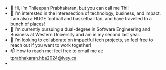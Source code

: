 - 👋 Hi, I’m Thileepan Prabhakaran, but you can call me Thi!
- 👀 I’m interested in the interesection of technology, business, and impact. I am also a HUGE football and basketball fan, and have travelled to a bunch of places! 
- 🌱 I’m currently pursuing a dual-degree in Software Engineering and Business at Western University and am in my second last year.
- 💞️ I’m looking to collaborate on impactful tech projects, so feel free to reach out if you want to work together!
- 📫 How to reach me: feel free to email me at: tprabhakaran.hba2024@ivey.ca
- 
<!---
tprabhak/tprabhak is a ✨ special ✨ repository because its `README.md` (this file) appears on your GitHub profile.
You can click the Preview link to take a look at your changes.
--->
